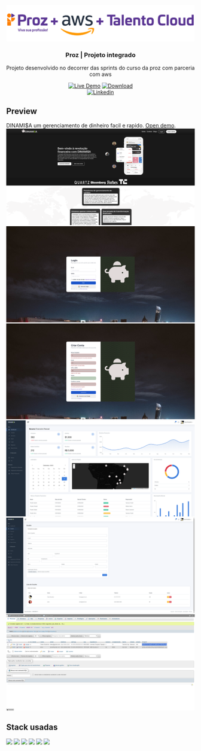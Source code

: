 <p align="center">
  <a href="https://pages.prozeducacao.com.br/lp-proz-tecnologia-talento-cloud"><img src="imgREADME/proz-aws.png" alt="AdminKit is a free & open-source HTML dashboard & admin template based on Bootstrap 5" ></a> </p>

<h3 align="center">Proz | Projeto integrado</h3>

<p align="center">
  Projeto desenvolvido no decorrer das sprints do curso da proz com parceria com aws
</p>

<p align="center">
  <a href="#" rel="nofollow"><img src="https://img.shields.io/badge/demo-online-green.svg" alt="Live Demo"></a>
  <a href="#"><img src="https://img.shields.io/static/v1?label=download&message=ZIP&color=green" alt="Download"></a>
  <br>
<a href="https://www.linkedin.com/in/fabiobrasileiro/"><img alt="Linkedin" src="https://img.shields.io/badge/LinkedIn-0077B5?style=for-the-badge&logo=linkedin&logoColor=white"></a>
</p>

## Preview
DINAMI$A um gerenciamento de dinheiro facil e rapido. [Open demo](https://fintech-liard.vercel.app/Pages/).
<img src="./imgREADME/Screens_026.png" alt="Index">
<img src="./imgREADME/Screens_024.png" alt="Index">
<img src="./imgREADME/Screens_025.png" alt="Index">
<img src="./imgREADME/Screens_023.png" alt="Index">
<img src="./imgREADME/Screens_022.png" alt="Index">
<img src="./imgREADME/Screens_021.png" alt="Index">

## Stack usadas
<img src="https://img.shields.io/badge/PHP-777BB4?style=for-the-badge&logo=php&logoColor=white">
<img src="https://img.shields.io/badge/Bootstrap-563D7C?style=for-the-badge&logo=bootstrap&logoColor=white">
<img src="https://img.shields.io/badge/MySQL-1572f0?style=for-the-badge&logo=mysql&logoColor=white">
<img src="https://img.shields.io/badge/JavaScript-F7DF1E?style=for-the-badge&logo=javascript&logoColor=black">
<img src="https://img.shields.io/badge/CSS3-1572B6?style=for-the-badge&logo=css3&logoColor=white">
<img src="https://img.shields.io/badge/HTML5-E34F26?style=for-the-badge&logo=html5&logoColor=white">

